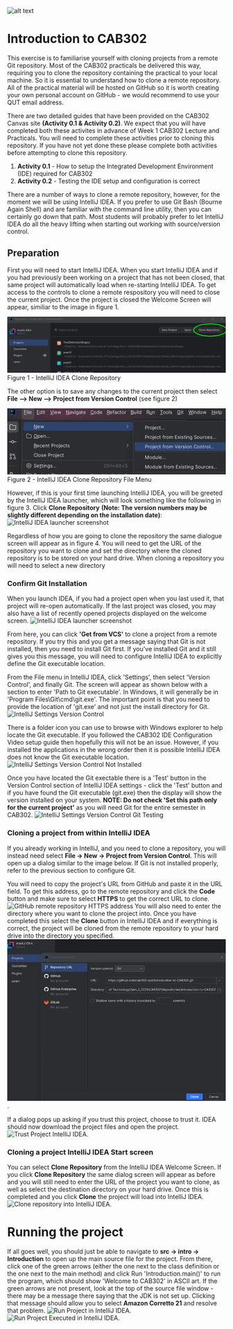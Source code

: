 ![alt text](./images/AdobeStock_902503425.jpeg "Agile Software Development")
# Introduction to CAB302

This exercise is to familiarise yourself with cloning projects from a remote Git repository. Most of the CAB302 practicals be delivered this way, requiring you to clone the repository containing the practical to your local machine. So it is essential to understand how to clone a remote repository. All of the practical material will be hosted on GitHub so it is worth creating your own personal account on GitHub - we would recommend to use your QUT email address.

There are two detailed guides that have been provided on the CAB302 Canvas site **(Activity 0.1 & Activity 0.2)**. We expect that you will have completed both these activites in advance of Week 1 CAB302 Lecture and Practicals. You will need to complete these activities prior to cloning this repository. If you have not yet done these please complete both activities before attempting to clone this repository.
1. **Activity 0.1** - How to setup the Integrated Development Environment (IDE) required for CAB302
2. **Activity 0.2** - Testing the IDE setup and configuration is correct

There are a number of ways to clone a remote repository, however, for the moment we will be using IntelliJ IDEA. If you prefer to use Git Bash (Bourne Again Shell) and are familiar with the command line utility, then you can certainly go down that path. Most students will probably prefer to let IntelliJ IDEA do all the heavy lifting when starting out working with source/version control. 

## Preparation 
First you will need to start IntelliJ IDEA. When you start IntelliJ IDEA and if you had previously been working on a project that has not been closed, that same project will automatically load when re-starting IntelliJ IDEA. To get access to the controls to clone a remote respository you will need to close the current project. Once the project is closed the Welcome Screen will appear, similiar to the image in figure 1.

![IntelliJ IDEA Clone Repository](./images/cloneRepo1.png)
Figure 1 - IntelliJ IDEA Clone Repository 

The other option is to save any changes to the current project then select **File --> New --> Project from Version Control** (see figure 2)

![IntelliJ IDEA Clone Repository](./images/FileCloneFromVC.png)
Figure 2 - IntelliJ IDEA Clone Repository File Menu

However, if this is your first time launching IntelliJ IDEA, you will be greeted by the IntelliJ IDEA launcher, which will look something like the following in figure 3. Click **Clone Repository**  **(Note: The version numbers may be slightly different depending on the installation date)**:
![IntelliJ IDEA launcher screenshot](./images/intellij1.png)

Regardless of how you are going to clone the repository the same dialogue screen will appear as in figure 4. You will need to get the URL of the repository you want to clone and set the directory where the cloned repository is to be stored on your hard drive. When cloning a repository you will need to select a new directory 

### Confirm Git Installation

When you launch IDEA, if you had a project open when you last used it, that project will re-open automatically. If the last project was closed, you may also have a list of recently opened projects displayed on the welcome screen.
![IntelliJ IDEA launcher screenshot](./images/IntelliJStartUpOptions.png)



From here, you can click **'Get from VCS'** to clone a project from a remote repository. If you try this and you get a message saying that Git is not installed, then you need to install Git first. If you've installed Git and it still gives you this message, you will need to configure IntelliJ IDEA to explicitly define the Git executable location.

From the File menu in IntelliJ IDEA, click 'Settings', then select 'Version Control', and finally Git. The screen will appear as shown below with a section to enter 'Path to Git executable'. In Windows, it will generally be in 'Program Files\Git\cmd\git.exe'. The important point is that you need to provide the location of 'git.exe' and not just the install directory for Git. 
![IntelliJ Settings Version Control](./images/GitConfigCorrect.png)

There is a folder icon you can use to browse with Windows explorer to help locate the Git executable. If you followed the CAB302 IDE Configuration Video setup guide then hopefully this will not be an issue. However, if you installed the applications in the wrong order then it is possible IntelliJ IDEA does not know the Git executable location. 
![IntelliJ Settings Version Control Not Installed](./images/GitNotInstalled.png)

Once you have located the Git exectable there is a 'Test' button in the Version Control section of IntelliJ IDEA settings - click the 'Test' button and if you have found the Git executable (git.exe) then the display will show the version installed on your system.
**NOTE: Do not check 'Set this path only for the current project'** as you will need Git for the entire semester in CAB302.
![IntelliJ Settings Version Control Git Testing](./images/SelectingGitIntelliJ.png)

### Cloning a project from within IntelliJ IDEA 

If you already working in IntelliJ, and you need to clone a repository, you will instead need select **File -> New -> Project from Version Control**. This will open up a dialog similar to the image below. If Git is not installed properly, refer to the previous section to configure Git.

You will need to copy the project's URL from GitHub and paste it in the URL field. To get this address, go to the remote repository and click the **Code** button and make sure to select **HTTPS** to get the correct URL to clone. 
![GitHub remote repository HTTPS address](./images/URLRemoteRepo.png)
You will also need to enter the directory where you want to clone the project into. Once you have completed this select the **Clone** button in IntelliJ IDEA and if everything is correct, the project will be cloned from the remote repository to your hard drive into the directory you specified.
![Clone repository into IntelliJ IDEA](./images/CloneRepoScreen.png).

If a dialog pops up asking if you trust this project, choose to trust it. IDEA should now download the project files and open the project.
![Trust Project IntelliJ IDEA](./images/TrustProject.png).

### Cloning a project IntelliJ IDEA Start screen

You can select **Clone Repository** from the IntelliJ IDEA Welcome Screen. If you click **Clone Repository** the same dialog screen will appear as before and you will still need to enter the URL of the project you want to clone, as well as select the destination directory on your hard drive. Once this is completed and you click **Clone** the project will load into IntelliJ IDEA.
![Clone repository into IntelliJ IDEA](./images/RepoCloned.png).

# Running the project

If all goes well, you should just be able to navigate to **src -> intro -> Introduction** to open up the main source file for the project. From there, click one of the green arrows (either the one next to the class definition or the one next to the main method) and click Run 'Introduction.main()' to run the program, which should show 'Welcome to CAB302' in ASCII art. If the green arrows are not present, look at the top of the source file window - there may be a message there saying that the JDK is not set up. Clicking that message should allow you to select **Amazon Corretto 21** and resolve that problem.
![Run Project in IntelliJ IDEA](./images/RunProject.png).
![Run Project Executed in IntelliJ IDEA](./images/ProjectExecuted.png).
